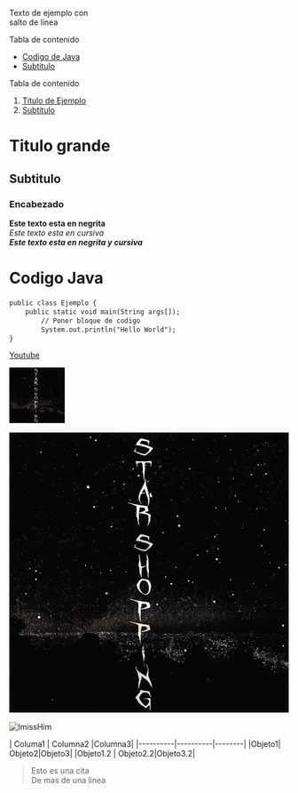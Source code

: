 Texto de ejemplo con <br> salto de linea

[Lista no ordenada]: #
Tabla de contenido
- [Codigo de Java](#Codigo-Java)
- [Subtitulo](#Subtitulo)

[Lista ordenada]: #
Tabla de contenido
1. [Titulo de Ejemplo](#Titulo-de-Ejemplo)
2. [Subtitulo](#Subtitulo)


[Diferentes tamaños de titulos]: #
# Titulo grande
## Subtitulo
### Encabezado


[Tipografias]: #
**Este texto esta en negrita**  
*Este texto esta en cursiva*  
***Este texto esta en negrita y cursiva***


[Codigo]: #
# Codigo Java
```
public class Ejemplo {
    public static void main(String args[]);
        // Poner bloque de codigo
        System.out.println("Hello World");
}
```

[Hipervinvulo]: #
[Youtube](https://www.youtube.com/watch?v=_aelrhBsIRE)


[Imagen redimencionada HTML]: #
<img src="src/starshopping.jpeg" width="100" height="100" />

[Imagen (Tamaño original)]: #
![Imagen](/src/starshopping.jpeg)


[Etiquetas / Insignias]: #
![ImissHim](https://img.shields.io/badge/I_miss-him-black)


[Tablas]: #
| Columa1  | Columna2 |Columna3|
|----------|----------|--------|
|Objeto1| Objeto2|Objeto3|
|Objeto1.2 | Objeto2.2|Objeto3.2|


[Cita]: #
> Esto es una cita  
> De mas de una linea

